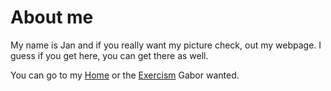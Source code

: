 # About me

My name is Jan and if you really want my picture check, out my webpage. I guess if you get here, you can get there as well.

You can go to my [Home](#Home) or the [Exercism](#Exercism) Gabor wanted.

